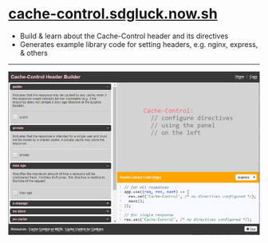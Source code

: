 <h1 style="border: 0;">
<strong>
<a href="https://cache-control.sdgluck.now.sh/">cache-control.sdgluck.now.sh</a>
</strong>
</h1>

- Build & learn about the Cache-Control header and its directives
- Generates example library code for setting headers, e.g. nginx, express, & others

<hr/>

<img src="https://raw.githubusercontent.com/sdgluck/cache-control/master/screenshot.jpg" />

